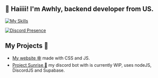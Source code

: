 
## 👋 Haiiii! I'm Awhly, backend developer from US.
[![My Skills](https://skillicons.dev/icons?i=js,nodejs,css,discordjs,git,github,html,linkedin,mongodb,npm,robloxstudio,vscode)](https://skillicons.dev)

[![Discord Presence](https://lanyard.cnrad.dev/api/610887220576124929?theme=light&borderRadius=20px)](https://discord.com/users/610887220576124929)

## My Projects 💫

- [My website 🕸️](https://awhly.dev) made with CSS and JS.
- [Project Sunrise 🌄](https://awhly.dev/nothing) my discord bot with is currently WIP, uses nodeJS, DiscordJS and Supabase.
